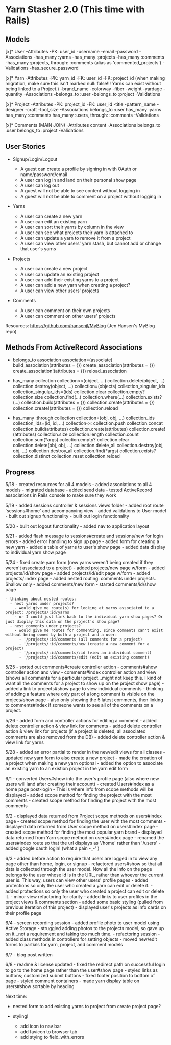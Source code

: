 # Yarn Stasher 2.0 (This time with Rails)

## Models

[x]* User
	-Attributes
    -PK: user_id
		-username
		-email
		-password
	-Associations
		-has_many :yarns
		-has_many :projects
		-has_many :comments
		-has_many :projects, through: :comments (alias as 'commented_projects')
	-Validations
		-has_secure_password

[x]* Yarn 
	-Attributes
    -PK: yarn_id
    -FK: user_id 
    -FK: project_id (when making migration, make sure this isn't marked null: false!!! Yarns can exist without being linked to a Project.)
		-brand_name
		-colorway
		-fiber
		-weight
		-yardage
		-quantity
	-Associations
		-belongs_to :user
		-belongs_to :project
	-Validations
	
[x]* Project
	-Attributes
    -PK: project_id
    -FK: user_id
		-title
		-pattern_name
		-designer
		-craft
		-tool_size
	-Associations
		belongs_to :user
		has_many :yarns
		has_many :comments
		has_many :users, through: :comments
	-Validations

[x]* Comments (MAIN JOIN)
	-Attributes
		content
	-Associations
		belongs_to :user
		belongs_to :project
	-Validations

## User Stories

* Signup/Login/Logout
	- A guest can create a profile by signing in with OAuth or name/password/email
	- A user can log in and land on their personal show page
	- A user can log out 
	- A guest will not be able to see content without logging in
	- A guest will not be able to comment on a project without logging in
	
* Yarns
	- A user can create a new yarn
	- A user can edit an existing yarn
	- A user can sort their yarns by column in the view
	- A user can see what projects their yarn is attached to
	- A user can update a yarn to remove it from a project
	- A user can view other users' yarn stash, but cannot add or change that user's yarns
	
* Projects
	- A user can create a new project
	- A user can update an existing project
	- A user can add their existing yarns to a project
	- A user can add a new yarn when creating a project?
	- A user can view other users' projects
	
* Comments
	- A user can comment on their own projects
	- A user can comment on other users' projects
	
Resources:
https://github.com/hansenjl/MyBlog (Jen Hansen's MyBlog repo)

## Methods From ActiveRecord Associations
  * belongs_to
    association
    association=(associate)
    build_association(attributes = {})
    create_association(attributes = {})
    create_association!(attributes = {})
    reload_association

  * has_many
    collection
    collection<<(object, ...)
    collection.delete(object, ...)
    collection.destroy(object, ...)
    collection=(objects)
    collection_singular_ids
    collection_singular_ids=(ids)
    collection.clear
    collection.empty?
    collection.size
    collection.find(...)
    collection.where(...)
    collection.exists?(...)
    collection.build(attributes = {})
    collection.create(attributes = {})
    collection.create!(attributes = {})
    collection.reload

  * has_many :through
    collection
    collection=(obj, obj, ...)
    collection_ids
    collection_ids=(id, id, ...)
    collection<<
    collection.push
    collection.concat
    collection.build(attributes)
    collection.create(attributes)
    collection.create!(attributes)
    collection.size
    collection.length
    collection.count
    collection.sum(*args)
    colection.empty?
    collection.clear
    collection.delete(obj, obj, ...)
    collection.delete_all
    collection.destroy(obj, obj, ...)
    collection.destroy_all
    collection.find(*args)
    collection.exists?
    collection.distinct
    collection.reset
    collection.reload

## Progress
  5/18
    - created resources for all 4 models
    - added associations to all 4 models
    - migrated database
    - added seed data
    - tested ActiveRecord associations in Rails console to make sure they work

  5/19
    - added sessions controller & sessions views folder
    - added root route 'sessions#home' and accompanying view
    - added validations to User model
    - built out signup functionality
    - built out login functionality

  5/20
    - built out logout functionality
      - added nav to application layout

  5/21
    - added flash message to sessions#create and sessions/new for login errors
    - added error handling to sign up page
    - added form for creating a new yarn
    - added a table of yarns to user's show page
    - added data display to individual yarn show page

  5/24
    - fixed create yarn form (new yarns weren't being created if they weren't associated to a project)
    - added projects/new page w/form
    - added projects/id/show page
    - added projects/id/edit page w/form
    - added projects/ index page
    - added nested routing: comments under projects. Shallow only
    - added comments/new form
    - started comments/id/show page

    - thinking about nested routes:
      - nest yarns under projects?
        - would give me route(s) for looking at yarns associated to a project: /projects/:id/yarns
        - or I could just link back to the individual yarn show pages? Or just display this data on the project's show page?
      - nest comments under projects?
        - would give me routes for commenting, since comments can't exist without being owned by both a project and a user:
          - '/projects/:id/comments (all comments for a project)
          - '/projects/:id/comments/new (create a new comment for a project)
          - '/projects/:id/comments/:id (view an individual comment)
          - '/projects/:id/comments/edit (edit an existing comment)

  5/25
    - sorted out comments#create controller action
    - comments#show controller action and view
    - comments#index controller action and view (shows all comments for a particular project...might not keep this. I kind of want all the comments for a project to show up on the project show page)
    - added a link to projects#show page to view individual comments
    - thinking of adding a feature where only part of a long comment is visible on the project#show page
    - also only showing the 5 latest comments, then linking to comments#index if someone wants to see all of the comments on a project.

  5/26
    - added form and controller actions for editing a comment
    - added delete controller action & view link for comments
    - added delete controller action & view link for projects (if a project is deleted, all associated comments are also removed from the DB)
    - added delete controller action & view link for yarns

  5/28
    - added an error partial to render in the new/edit views for all classes 
    - updated new yarn form to also create a new project
    - made the creation of a project when making a new yarn optional
    - added the option to associate an existing yarn to an existion project in the yarn edit form

  6/1
    - converted Users#show into the user's profile page (also where new users will land after creating their account)
    - created Users#index as a home page post-login
      - This is where info from scope methods will be displayed
    - added scope method for finding the project with the most comments
    - created scope method for finding the project with the most comments
  
  6/2
    - displayed data returned from Project scope methods on users#index page
    - created scope method for finding the user with the most comments
    - displayed data returned from User scope method on users#index page
    - created scope method for finding the most popular yarn brand
    - displayed data returned from Yarn scope method on users#index page
    - renamed the users#index route so that the url displays as '/home' rather than '/users'
    - added google oauth login! (what a pain -_-' )
  
  6/3 
    - added before action to require that users are logged in to view any page other than home, login, or signup
    - refactored users#show so that all data is collected through the user model. Now all the info on the page belongs to the user whose id is in the URL, rather than whoever the current user is. This way, users can view other users' profile pages
    - added protections so only the user who created a yarn can edit or delete it.
    - added protections so only the user who created a project can edit or delete it.
    - minor view refactoring for clarity
    - added links to user profiles in the project views & comments section
    - added some basic styling (pulled from previous iteration of this project)
    - displayed user's projects as info cards on their profile page
  
  6/4 
    - screen recording session
      - added profile photo to user model using Active Storage
      - struggled adding photos to the projects model, so gave up on it...not a requirement and taking too much time.
    - refactoring session
      - added class methods in controllers for setting objects
      - moved new/edit forms to partials for yarn, project, and comment models
  
  6/7 
    - blog post written
  
  6/8
    - readme & license updated
    - fixed the redirect path on successful login to go to the home page rather than the user#show page
    - styled links as buttons; customized submit buttons
    - fixed footer position to bottom of page
    - styled comment containers
    - made yarn display table on users#show sortable by heading


Next time:
  - nested form to add existing yarns to project from create project page? 

  - styling!
    - add icon to nav bar
    - add favicon to browser tab
    - add stying to field_with_errors
